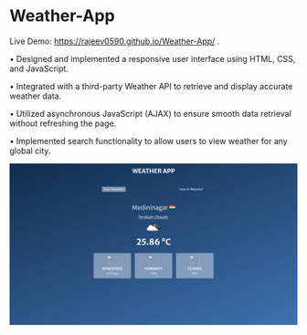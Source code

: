 # Weather-App

Live Demo: https://rajeev0590.github.io/Weather-App/ .

• Designed and implemented a responsive user interface using HTML, CSS, and JavaScript.

• Integrated with a third-party Weather API to retrieve and display accurate weather data.

• Utilized asynchronous JavaScript (AJAX) to ensure smooth data retrieval without refreshing the page.

• Implemented search functionality to allow users to view weather for any global city.


![image alt](https://github.com/rajeev0590/Weather-App/blob/b901389dad23d9d628cf03a4e371ba75bcbd7bb2/assets/Screenshot%20(70).png)
